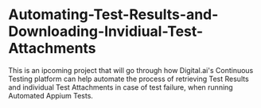 # Automating-Test-Results-and-Downloading-Invidiual-Test-Attachments

This is an ipcoming project that will go through how Digital.ai's Continuous Testing platform can help automate the process of retrieving Test Results and individual Test Attachments in case of test failure, when running Automated Appium Tests.
